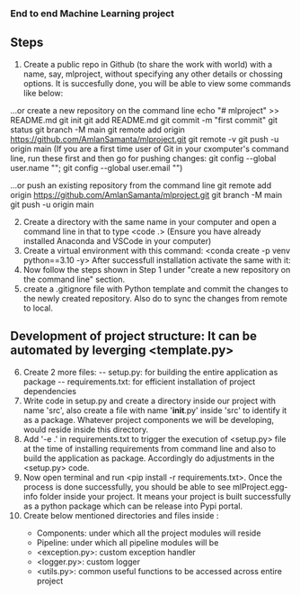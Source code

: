 ### End to end Machine Learning project


## Steps

1. Create a public repo in Github (to share the work with world) with a name, say, mlproject, without
specifying any other details or chossing options. It is succesfully done, you will be able to view some commands like below:

…or create a new repository on the command line
echo "# mlproject" >> README.md
git init
git add README.md
git commit -m "first commit"
git status
git branch -M main
git remote add origin https://github.com/AmlanSamanta/mlproject.git
git remote -v
git push -u origin main (If you are a first time user of Git in your cxomputer's command line, run these first and then go for pushing changes: git config --global user.name "<Your name>"; git config --global user.email "<Your email>")

…or push an existing repository from the command line
git remote add origin https://github.com/AmlanSamanta/mlproject.git
git branch -M main
git push -u origin main

2. Create a directory with the same name in your computer and open a command line in that to type <code .>
(Ensure you have already installed Anaconda and VSCode in your computer)
3. Create a virtual environment with this command: <conda create -p venv python==3.10 -y>
After successfull installation activate the same with it: <conda activate venv/>
4. Now follow the steps shown in Step 1 under "create a new repository on the command line" section.
5. create a .gitignore file with Python template and commit the changes to the newly created repository. Also do <git pull> to sync the changes from remote to local.

## Development of project structure: It can be automated by leverging <template.py> 

6. Create 2 more files:
   -- setup.py: for building the entire application as package 
   -- requirements.txt: for efficient installation of project dependencies
7. Write code in setup.py and create a directory inside our project with name 'src', also create a file with name '__init__.py' inside 'src' to identify it as a package. Whatever project components we will be developing, would reside inside this directory.
8. Add '-e .' in requirements.txt to trigger the execution of <setup.py> file at the time of installing requirements from command line and also to build the application as package. Accordingly do adjustments in the <setup.py> code.
9. Now open terminal and run <pip install -r requirements.txt>. Once the process is done successfully, you should be able to see mlProject.egg-info folder inside your project. It means your project is built successfully as a python package which can be release into Pypi portal.
10. Create below mentioned directories and files inside <src>:
    - Components: under which all the project modules will reside
    - Pipeline: under which all pipeline modules will be 
    - <exception.py>: custom exception handler
    - <logger.py>: custom logger
    - <utils.py>: common useful functions to be accessed across entire project 

